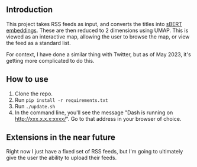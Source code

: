 
## Introduction
This project takes RSS feeds as input, and converts the titles into [sBERT embeddings](https://arxiv.org/abs/1908.10084). These are then reduced to 2 dimensions using UMAP. This is viewed as an interactive map, allowing the user to browse the map, or view the feed as a standard list.

For context, I have done a similar thing with Twitter, but as of May 2023, it's getting more complicated to do this.

## How to use
1. Clone the repo.
2. Run `pip install -r requirements.txt`
3. Run `./update.sh`
4. In the command line, you'll see the message "Dash is running on http://xxx.x.x.x:xxxx/". Go to that address in your browser of choice.

## Extensions in the near future
Right now I just have a fixed set of RSS feeds, but I'm going to ultimately give the user the ability to upload their feeds.
